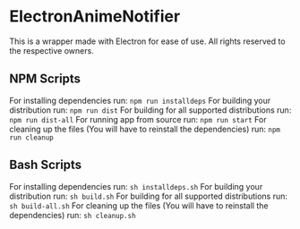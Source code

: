 # ElectronAnimeNotifier
This is a wrapper made with Electron for ease of use. All rights reserved to the respective owners.

## NPM Scripts
For installing dependencies run: `npm run installdeps`
For building your distribution run: `npm run dist`
For building for all supported distributions run: `npm run dist-all`
For running app from source run: `npm run start`
For cleaning up the files (You will have to reinstall the dependencies) run: `npm run cleanup`

## Bash Scripts
For installing dependencies run: `sh installdeps.sh`
For building your distribution run: `sh build.sh`
For building for all supported distributions run: `sh build-all.sh`
For cleaning up the files (You will have to reinstall the dependencies) run: `sh cleanup.sh`
